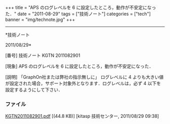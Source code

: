 ﻿+++
title = "APS のログレベルを 6 に設定したところ，動作が不安定になった．"
date = "2011-08-29"
tags = ["技術ノート"]
categories = ["tech"]
banner = "img/technote.jpg"
+++

-----------------------------------------------------------------------------------------------------------------------------

*技術ノート

2011/08/29*


[番号]
技術ノート KGTN 2011082901

[現象]
APS のログレベルを 6 に設定したところ，動作が不安定になった．

[説明]
「GraphOn社または弊社の指示無しに」 ログレベルに 4
よりも大きい値が設定された場合，サポート対象外となります．ログレベルは，必ず
4 以下を設定するようにして下さい．


### ファイル

 
 


[KGTN2011082901.pdf](http://techreport.kitasp.net/attachments/download/605/KGTN2011082901.pdf)
 [(44.8 KB)] [kitasp 技術センター, 2011/08/29
09:38]


 


 


